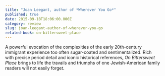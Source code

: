 ```yaml
---
title: "Joan Leegant, author of *Wherever You Go*"
published: true
date: 2015-09-18T18:06:00.000Z
category: review
slug: joan-leegant-author-of-wherever-you-go
related-book: on-bittersweet-place
---
```


A powerful evocation of the complexities of the early 20th-century immigrant experience too often sugar-coated and sentimentalized. Rich with precise period detail and iconic historical references, _On Bittersweet Place_ brings to life the travails and triumphs of one Jewish-American family readers will not easily forget.

